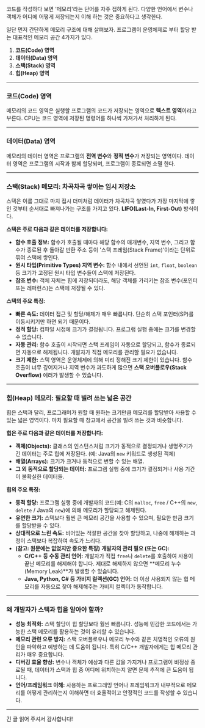 코드를 작성하다 보면 '메모리'라는 단어를 자주 접하게 된다.
다양한 언어에서 변수나 객체가 어디에 어떻게 저장되는지 이해 하는 것은 중요하다고 생각한다.

일단 먼저 간단하게 메모리 구조에 대해 살펴보자.
프로그램이 운영체제로 부터 할당 받는 대표적인 메모리 공간 4가지가 있다.

1.  **코드(Code) 영역**
2.  **데이터(Data) 영역**
3.  **스택(Stack) 영역**
4.  **힙(Heap) 영역**

---

### 코드(Code) 영역

메모리의 코드 영역은 실행할 프로그램의 코드가 저장되는 영역으로 **텍스트 영역**이라고 부른다.
CPU는 코드 영역에 저장된 명령어를 하나씩 가져가서 처리하게 된다.

---

### 데이터(Data) 영역

메모리의 데이터 영역은 프로그램의 **전역 변수**와 **정적 변수**가 저장되는 영역이다.
데이터 영역은 프로그램의 시작과 함께 할당되며, 프로그램이 종료되면 소멸 한다.

---

### 스택(Stack) 메모리: 차곡차곡 쌓이는 임시 저장소

스택은 이름 그대로 마치 접시 더미처럼 데이터가 차곡차곡 쌓였다가 가장 마지막에 쌓인 것부터 순서대로 빠져나가는 구조를 가지고 있다. **LIFO(Last-In, First-Out)** 방식이다.

**스택은 주로 다음과 같은 데이터를 저장합니다:**

* **함수 호출 정보:** 함수가 호출될 때마다 해당 함수의 매개변수, 지역 변수, 그리고 함수가 종료된 후 돌아갈 반환 주소 등이 '스택 프레임(Stack Frame)'이라는 단위로 묶여 스택에 쌓인다.
* **원시 타입(Primitive Types) 지역 변수:** 함수 내에서 선언된 `int`, `float`, `boolean` 등 크기가 고정된 원시 타입 변수들이 스택에 저장된다.
* **참조 변수:** 객체 자체는 힙에 저장되더라도, 해당 객체를 가리키는 참조 변수(포인터 또는 레퍼런스)는 스택에 저장될 수 있다.

**스택의 주요 특징:**

* **빠른 속도:** 데이터 접근 및 할당/해제가 매우 빠릅니다. 단순히 스택 포인터(SP)를 이동시키기만 하면 되기 때문이다.
* **정적 할당:** 컴파일 시점에 크기가 결정됩니다. 프로그램 실행 중에는 크기를 변경할 수 없습니다.
* **자동 관리:** 함수 호출이 시작되면 스택 프레임이 자동으로 할당되고, 함수가 종료되면 자동으로 해제됩니다. 개발자가 직접 메모리를 관리할 필요가 없습니다.
* **크기 제한:** 스택 영역은 운영체제에 의해 미리 정해진 크기 제한이 있습니다. 함수 호출이 너무 깊어지거나 지역 변수가 과도하게 많으면 **스택 오버플로우(Stack Overflow)** 에러가 발생할 수 있습니다.

---

### 힙(Heap) 메모리: 필요할 때 빌려 쓰는 넓은 공간

힙은 스택과 달리, 프로그래머가 원할 때 원하는 크기만큼 메모리를 할당받아 사용할 수 있는 넓은 영역이다. 마치 필요할 때 창고에서 공간을 빌려 쓰는 것과 비슷합니다.

**힙은 주로 다음과 같은 데이터를 저장합니다:**

* **객체(Objects):** 클래스의 인스턴스처럼 크기가 동적으로 결정되거나 생명주기가 긴 데이터는 주로 힙에 저장된다. (예: Java의 `new` 키워드로 생성된 객체)
* **배열(Arrays):** 크기가 크거나 동적으로 변할 수 있는 배열.
* **그 외 동적으로 할당되는 데이터:** 프로그램 실행 중에 크기가 결정되거나 사용 기간이 불확실한 데이터들.

**힙의 주요 특징:**

* **동적 할당:** 프로그램 실행 중에 개발자의 코드(예: C의 `malloc`, `free` / C++의 `new`, `delete` / Java의 `new`)에 의해 메모리가 할당되고 해제된다.
* **유연한 크기:** 스택보다 훨씬 큰 메모리 공간을 사용할 수 있으며, 필요한 만큼 크기를 할당받을 수 있다.
* **상대적으로 느린 속도:** 비어있는 적절한 공간을 찾아 할당하고, 나중에 해제하는 과정이 스택보다 복잡하여 속도가 느리다.
* **(참고: 원문에는 없었지만 중요한 특징)** **개발자의 관리 필요 (또는 GC):**
    * **C/C++ 등 수동 관리 언어:** 개발자가 직접 `free`나 `delete`를 호출하여 사용이 끝난 메모리를 해제해야 합니다. 제대로 해제하지 않으면 **메모리 누수(Memory Leak)**가 발생할 수 있습니다.
    * **Java, Python, C# 등 가비지 컬렉션(GC) 언어:** 더 이상 사용되지 않는 힙 메모리를 자동으로 찾아 해제해주는 가비지 컬렉터가 동작합니다.

---

### 왜 개발자가 스택과 힙을 알아야 할까?

* **성능 최적화:** 스택 할당이 힙 할당보다 훨씬 빠릅니다. 성능에 민감한 코드에서는 가능한 스택 메모리를 활용하는 것이 유리할 수 있습니다.
* **메모리 관련 오류 방지:** 스택 오버플로우나 메모리 누수와 같은 치명적인 오류의 원인을 파악하고 예방하는 데 도움이 됩니다. 특히 C/C++ 개발자에게는 힙 메모리 관리가 매우 중요합니다.
* **디버깅 효율 향상:** 변수나 객체가 예상과 다른 값을 가지거나 프로그램이 비정상 종료될 때, 데이터가 스택과 힙 중 어디에 위치하는지 알면 문제 추적에 큰 도움이 됩니다.
* **언어/프레임워크 이해:** 사용하는 프로그래밍 언어나 프레임워크가 내부적으로 메모리를 어떻게 관리하는지 이해하면 더 효율적이고 안정적인 코드를 작성할 수 있습니다.

---

긴 글 읽어 주셔서 감사합니다!